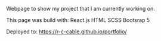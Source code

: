 Webpage to show my project that I am currently working on.

This page was build with:
    React.js
    HTML
    SCSS
    Bootsrap 5


Deployed to:
https://r-c-cable.github.io/portfolio/
